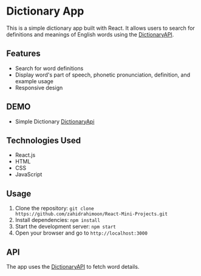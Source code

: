 # Dictionary App

This is a simple dictionary app built with React. It allows users to search for definitions and meanings of English words using the [DictionaryAPI](https://dictionaryapi.dev/).

## Features

- Search for word definitions
- Display word's part of speech, phonetic pronunciation, definition, and example usage
- Responsive design

## DEMO 
 - Simple Dictionary [DictionaryApi](https://dictionaryrandomapi.netlify.app/)

## Technologies Used

- React.js
- HTML
- CSS
- JavaScript

## Usage

1. Clone the repository: `git clone https://github.com/zahidrahimoon/React-Mini-Projects.git`
2. Install dependencies: `npm install`
3. Start the development server: `npm start`
4. Open your browser and go to `http://localhost:3000`

## API

The app uses the [DictionaryAPI](https://dictionaryapi.dev/) to fetch word details.
